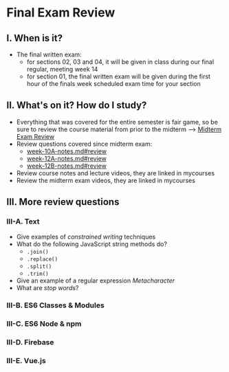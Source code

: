 # Final Exam Review

## I. When is it?
- The final written exam:
  - for sections 02, 03 and 04, it will be given in class during our final regular, meeting week 14
  - for section 01, the final written exam will be given during the first hour of the finals week scheduled exam time for your section

## II. What's on it? How do I study?
- Everything that was covered for the entire semester is fair game, so be sure to review the course material from prior to the midterm --> [Midterm Exam Review](../exams/midterm-exam-review.md)
- Review questions covered since midterm exam:
  - [week-10A-notes.md#review](../weekly/week-10A-notes.md#review)
  - [week-12A-notes.md#review](../weekly/week-12A-notes.md#review)
  - [week-12B-notes.md#review](../weekly/week-12B-notes.md#review)
- Review course notes and lecture videos, they are linked in mycourses
- Review the midterm exam videos, they are linked in mycourses

## III. More review questions

### III-A. Text

- Give examples of *constrained writing* techniques
- What do the following JavaScript string methods do?
  - `.join()`
  - `.replace()`
  - `.split()`
  - `.trim()`
- Give an example of a regular expression *Metacharacter*
- What are *stop words*?

### III-B. ES6 Classes & Modules


### III-C. ES6 Node & npm

### III-D. Firebase

### III-E. Vue.js
